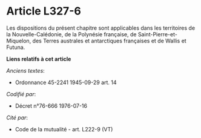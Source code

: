 # Article L327-6

Les dispositions du présent chapitre sont applicables dans les territoires de la Nouvelle-Calédonie, de la Polynésie
française, de Saint-Pierre-et-Miquelon, des Terres australes et antarctiques françaises et de Wallis et Futuna.

**Liens relatifs à cet article**

_Anciens textes_:

  - Ordonnance 45-2241 1945-09-29 art. 14

_Codifié par_:

  - Décret n°76-666 1976-07-16

_Cité par_:

  - Code de la mutualité - art. L222-9 (VT)
